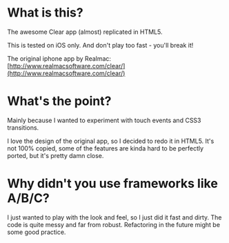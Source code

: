 What is this?
===

The awesome Clear app (almost) replicated in HTML5.

This is tested on iOS only. And don't play too fast - you'll break it!

The original iphone app by Realmac: [http://www.realmacsoftware.com/clear/](http://www.realmacsoftware.com/clear/)

What's the point?
===

Mainly because I wanted to experiment with touch events and CSS3 transitions.

I love the design of the original app, so I decided to redo it in HTML5. It's not 100% copied, some of the features are kinda hard to be perfectly ported, but it's pretty damn close.

Why didn't you use frameworks like A/B/C?
===

I just wanted to play with the look and feel, so I just did it fast and dirty. The code is quite messy and far from robust. Refactoring in the future might be some good practice.
